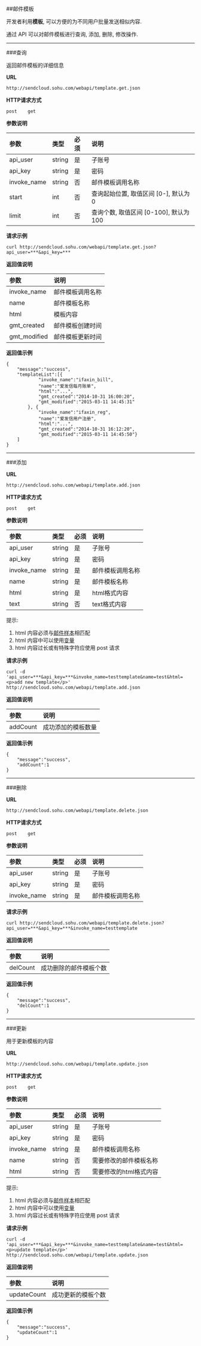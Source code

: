 ##邮件模板

开发者利用**模板**, 可以方便的为不同用户批量发送相似内容.

通过 API 可以对邮件模板进行查询, 添加, 删除, 修改操作.
    
- - -        

###查询    

返回邮件模板的详细信息
    
**URL**    
```
http://sendcloud.sohu.com/webapi/template.get.json
```
    
**HTTP请求方式**
```
post    get
```
    
**参数说明**    
    
|参数|类型|必须|说明|
|:---|:---|:---|:---|
|api_user|string|是|子账号|
|api_key|string|是|密码|
|invoke_name|string|否|邮件模板调用名称|
|start|int|否|查询起始位置, 取值区间 [0-], 默认为 0|
|limit|int|否|查询个数, 取值区间 [0-100], 默认为 100|
    
    
**请求示例**
```
curl http://sendcloud.sohu.com/webapi/template.get.json?api_user=***&api_key=***
```
    
**返回值说明**    
    
|参数|说明|
|:---|:---|
|invoke_name|邮件模板调用名称|
|name|邮件模板名称|
|html|模板内容|
|gmt_created|邮件模板创建时间|
|gmt_modified|邮件模板更新时间|
    
**返回值示例**
```
{
    "message":"success",
    "templateList":[{
            "invoke_name":"ifaxin_bill",
            "name":"爱发信每月账单",
            "html":"...",
            "gmt_created":"2014-10-31 16:00:20",
            "gmt_modified":"2015-03-11 14:45:31"
        }, {
            "invoke_name":"ifaxin_reg",
            "name":"爱发信用户注册",
            "html":"...",
            "gmt_created":"2014-10-31 16:12:20",
            "gmt_modified":"2015-03-11 14:45:50"}
    ]
}
```
 
- - -
    
###添加    
    
**URL**    
```
http://sendcloud.sohu.com/webapi/template.add.json
```
    
**HTTP请求方式**
```
post    get
```
    
**参数说明**    
    
|参数|类型|必须|说明|
|:---|:---|:---|:---|
|api_user|string|是|子账号|
|api_key|string|是|密码|
|invoke_name|string|是|邮件模板调用名称|
|name|string|是|邮件模板名称|
|html|string|是|html格式内容|
|text|string|否|text格式内容|
    
提示: 

1. html 内容必须与[邮件样本](../guide/base.md#sample)相匹配
2. html 内容中可以使用[变量](index.md#_2)
3. html 内容过长或有特殊字符应使用 post 请求
    
**请求示例**
```
curl -d 'api_user=***&api_key=***&invoke_name=testtemplate&name=test&html=<p>add new template</p>' http://sendcloud.sohu.com/webapi/template.add.json
```
 
**返回值说明**
    
|参数|说明|
|:---|:---|
|addCount|成功添加的模板数量|
    
**返回值示例**
```
{
    "message":"success",
    "addCount":1
}
```

- - -
    
###删除    
    
**URL**    
```
http://sendcloud.sohu.com/webapi/template.delete.json
```
    
**HTTP请求方式**
```
post    get
```
    
**参数说明**    
    
|参数|类型|必须|说明|
|:---|:---|:---|:---|
|api_user|string|是|子账号|
|api_key|string|是|密码|
|invoke_name|string|是|邮件模板调用名称|
    
**请求示例**
```
curl http://sendcloud.sohu.com/webapi/template.delete.json?api_user=***&api_key=***&invoke_name=testtemplate
```
    
**返回值说明**
    
|参数|说明|
|:---|:---|
|delCount|成功删除的邮件模板个数|    
    
**返回值示例**
```
{
    "message":"success",
    "delCount":1
}
```
 
- - -
    
###更新    
    
用于更新模板的内容

**URL**    
```
http://sendcloud.sohu.com/webapi/template.update.json
```
    
**HTTP请求方式**
```
post    get
```
    
**参数说明**    
    
|参数|类型|必须|说明|
|:---|:---|:---|:---|
|api_user|string|是|子账号|
|api_key|string|是|密码|
|invoke_name|string|是|邮件模板调用名称|
|name|string|否|需要修改的邮件模板名称|
|html|string|否|需要修改的html格式内容|

提示: 

1. html 内容必须与[邮件样本](../guide/base.md#sample)相匹配
2. html 内容中可以使用[变量](index.md#_2)
3. html 内容过长或有特殊字符应使用 post 请求
    
**请求示例**
```
curl -d 'api_user=***&api_key=***&invoke_name=testtemplate&name=test&html=<p>update template</p>' http://sendcloud.sohu.com/webapi/template.update.json
```
    
**返回值说明**
    
|参数|说明|
|:---|:---|
|updateCount|成功更新的模板个数|
    
**返回值示例**
```
{
    "message":"success",
    "updateCount":1
}
```
    
    
